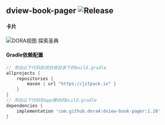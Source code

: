 dview-book-pager
![Release](https://jitpack.io/v/dora4/dview-book-pager.svg)
--------------------------------

#### 卡片
![DORA视图 探索圣典](https://github.com/user-attachments/assets/f7783f97-7e6c-4307-b342-d4984392cdba)

#### Gradle依赖配置

```groovy
// 添加以下代码到项目根目录下的build.gradle
allprojects {
    repositories {
        maven { url "https://jitpack.io" }
    }
}
// 添加以下代码到app模块的build.gradle
dependencies {
    implementation 'com.github.dora4:dview-book-pager:1.28'
}
```